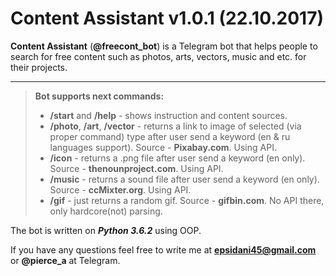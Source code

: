 Content Assistant v1.0.1 (22.10.2017)
===================

**Content Assistant** (**@freecont_bot**) is a Telegram bot that helps people to search for free content such as photos, arts, vectors, music and etc. for their projects.

----------
> **Bot supports next commands<i class="icon-cog"></i>:**
> 
> - **/start** and **/help** - shows instruction and content sources.
> - **/photo**, **/art**, **/vector** - returns a link to image of selected (via proper command) type after user send a keyword (en & ru languages support). Source - **Pixabay.com**. Using API.
> - **/icon** - returns a .png file after user send a keyword (en only). Source - **thenounproject.com**. Using API.
> - **/music** - returns a sound file after user send a keyword (en only). Source - **ccMixter.org**. Using API.
> - **/gif** - just returns a random gif. Source - **gifbin.com**. No API there, only hardcore(not) parsing.

The bot is written on ***Python 3.6.2*** using OOP.

If you have any questions feel free to write me at **epsidani45@gmail.com** or **@pierce_a** at Telegram.